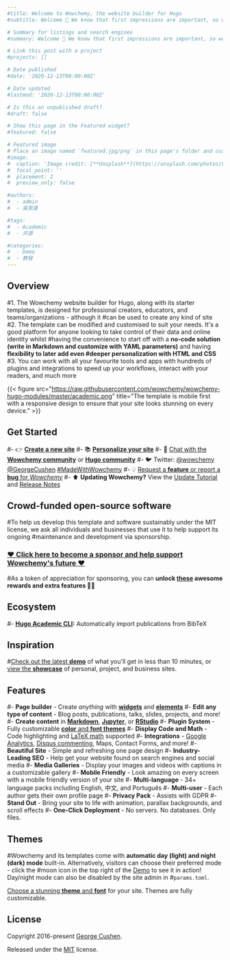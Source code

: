 ```yaml
---
#title: Welcome to Wowchemy, the website builder for Hugo
#subtitle: Welcome 👋 We know that first impressions are important, so we've populated your new site with some initial content to help you get familiar with #everything in no time.

# Summary for listings and search engines
#summary: Welcome 👋 We know that first impressions are important, so we've populated your new site with some initial content to help you get familiar with everything #in no time.

# Link this post with a project
#projects: []

# Date published
#date: '2020-12-13T00:00:00Z'

# Date updated
#lastmod: '2020-12-13T00:00:00Z'

# Is this an unpublished draft?
#draft: false

# Show this page in the Featured widget?
#featured: false

# Featured image
# Place an image named `featured.jpg/png` in this page's folder and customize its options here.
#image:
#  caption: 'Image credit: [**Unsplash**](https://unsplash.com/photos/CpkOjOcXdUY)'
#  focal_point: ''
#  placement: 2
#  preview_only: false

#authors:
#  - admin
#  - 吳恩達

#tags:
#  - Academic
#  - 开源

#categories:
#  - Demo
#  - 教程
---
```


## Overview

#1. The Wowchemy website builder for Hugo, along with its starter templates, is designed for professional creators, educators, and teams/organizations - although it #can be used to create any kind of site
#2. The template can be modified and customised to suit your needs. It's a good platform for anyone looking to take control of their data and online identity whilst #having the convenience to start off with a **no-code solution (write in Markdown and customize with YAML parameters)** and having **flexibility to later add even #deeper personalization with HTML and CSS**
#3. You can work with all your favourite tools and apps with hundreds of plugins and integrations to speed up your workflows, interact with your readers, and much more

{{< figure src="https://raw.githubusercontent.com/wowchemy/wowchemy-hugo-modules/master/academic.png" title="The template is mobile first with a responsive design to ensure that your site looks stunning on every device." >}}

## Get Started

#- 👉 [**Create a new site**](https://wowchemy.com/templates/)
#- 📚 [**Personalize your site**](https://wowchemy.com/docs/)
#- 💬 [Chat with the **Wowchemy community**](https://discord.gg/z8wNYzb) or [**Hugo community**](https://discourse.gohugo.io)
#- 🐦 Twitter: [@wowchemy](https://twitter.com/wowchemy) [@GeorgeCushen](https://twitter.com/GeorgeCushen) [#MadeWithWowchemy](https://twitter.com/search?#q=%23MadeWithWowchemy&src=typed_query)
#- 💡 [Request a **feature** or report a **bug** for _Wowchemy_](https://github.com/wowchemy/wowchemy-hugo-modules/issues)
#- ⬆️ **Updating Wowchemy?** View the [Update Tutorial](https://wowchemy.com/docs/hugo-tutorials/update/) and [Release Notes](https://wowchemy.com/updates/)

## Crowd-funded open-source software

#To help us develop this template and software sustainably under the MIT license, we ask all individuals and businesses that use it to help support its ongoing #maintenance and development via sponsorship.

### [❤️ Click here to become a sponsor and help support Wowchemy's future ❤️](https://wowchemy.com/plans/)

#As a token of appreciation for sponsoring, you can **unlock [these](https://wowchemy.com/plans/) awesome rewards and extra features 🦄✨**

## Ecosystem

#- **[Hugo Academic CLI](https://github.com/wowchemy/hugo-academic-cli):** Automatically import publications from BibTeX

## Inspiration

#[Check out the latest **demo**](https://academic-demo.netlify.com/) of what you'll get in less than 10 minutes, or [view the **showcase**](https://wowchemy.com/user-#stories/) of personal, project, and business sites.

## Features

#- **Page builder** - Create _anything_ with [**widgets**](https://wowchemy.com/docs/page-builder/) and [**elements**](https://wowchemy.com/docs/content/writing-#markdown-latex/)
#- **Edit any type of content** - Blog posts, publications, talks, slides, projects, and more!
#- **Create content** in [**Markdown**](https://wowchemy.com/docs/content/writing-markdown-latex/), [**Jupyter**](https://wowchemy.com/docs/import/jupyter/), or [**RStudio**](https://wowchemy.com/docs/install-locally/)
#- **Plugin System** - Fully customizable [**color** and **font themes**](https://wowchemy.com/docs/customization/)
#- **Display Code and Math** - Code highlighting and [LaTeX math](https://en.wikibooks.org/wiki/LaTeX/Mathematics) supported
#- **Integrations** - [Google Analytics](https://analytics.google.com), [Disqus commenting](https://disqus.com), Maps, Contact Forms, and more!
#- **Beautiful Site** - Simple and refreshing one page design
#- **Industry-Leading SEO** - Help get your website found on search engines and social media
#- **Media Galleries** - Display your images and videos with captions in a customizable gallery
#- **Mobile Friendly** - Look amazing on every screen with a mobile friendly version of your site
#- **Multi-language** - 34+ language packs including English, 中文, and Português
#- **Multi-user** - Each author gets their own profile page
#- **Privacy Pack** - Assists with GDPR
#- **Stand Out** - Bring your site to life with animation, parallax backgrounds, and scroll effects
#- **One-Click Deployment** - No servers. No databases. Only files.

## Themes

#Wowchemy and its templates come with **automatic day (light) and night (dark) mode** built-in. Alternatively, visitors can choose their preferred mode - click the #moon icon in the top right of the [Demo](https://academic-demo.netlify.com/) to see it in action! Day/night mode can also be disabled by the site admin in #`params.toml`.

[Choose a stunning **theme** and **font**](https://wowchemy.com/docs/customization) for your site. Themes are fully customizable.

## License

Copyright 2016-present [George Cushen](https://georgecushen.com).

Released under the [MIT](https://github.com/wowchemy/wowchemy-hugo-modules/blob/master/LICENSE.md) license.
